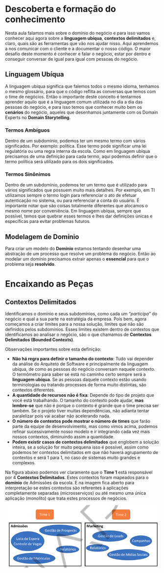 # Descoberta e formação do conhecimento

Nesta aula falamos mais sobre o domínio do negócio e para isso vamos conhecer aqui agora sobre a **linguagem ubíqua**, **contextos delimitados** e, claro, quais são as ferramentas que vão nos ajudar nisso. Aqui aprendemos a nos comunicar com o cliente e a documentar o nosso código. 
O maior desafio deste momento é conhecer e falar o negócio, estar por dentro e conseguir conversar de igual para igual com pessoas do negócio.

## Linguagem Ubíqua

A linguagem ubíqua significa que falemos todos o mesmo idioma, tenhamos o mesmo glossário, para que o código reflita as conversas que temos com o time de negócios. Então o importante deste conceito é tentarmos aprender aquilo que é a linguagem comum utilizada no dia a dia das pessoas do negócio, e para isso temos que conhecer muito bem os **cenários** do negócio, aqueles que desenhamos juntamente com os Domain Experts no **Domain Storytelling**.

### Termos Ambíguos

Dentro de um subdomínio, podemos ter um mesmo termo com vários significados. Por exemplo: política. Esse termo pode significar uma lei regulatória ou uma regra interna da escola. Como em linguagem ubíqua precisamos de uma definição para cada termo, aqui podemos definir que o termo política será utilizado para os dois significados.

### Termos Sinônimos

Dentro de um subdomínio, podemos ter um termo que é utilizado para vários significados que possuem muito mais detalhes. Por exemplo, em TI utilizamos sempre o termo login para referenciar o ato de efetuar autenticação no sistema, ou para referenciar a conta do usuário. É importante notar que são coisas totalmente diferentes que alocamos o mesmo nome por conveniência. Em linguagem ubíqua, sempre que possível, temos que quebrar esses termos e lhes dar definições únicas e específicas para evitar problemas futuros.

## Modelagem de Domínio

Para criar um modelo do **Domínio** estamos tentando desenhar uma abstração de um processo que resolve um problema do negócio. Então ao modelar um domínio precisamos extrair apenas o **essencial** para que o problema seja **resolvido**.

# Encaixando as Peças

## Contextos Delimitados

Identificamos o domínio e seus subdomínios, como cada um *“participa”* do negócio e qual a sua parte na estratégia da empresa.  Pois bem, agora começamos a criar limites para a nossa solução, limites que não são definidos pelos subdomínios. Esses limites existem dentro de contextos que identificamos ao analisar o negócio, são o que chamamos de **Contextos Delimitados (Bounded Contexts)**.

Observações importantes sobre esta definição: 
- **Não há regra para definir o tamanho do contexto**: Tudo vai depender da análise do Arquiteto de Software e principalmente da linguagem ubíqua, de como as pessoas do negócio conversam naquele contexto. O termômetro para saber se está no caminho certo sempre será a **linguagem ubíqua**. Se as pessoas daquele contexto estão usando terminologias ou tratando processos de forma muito distintas, são contextos diferentes.
- **A quantidade de recursos não é fixa**: Depende do tipo de projeto que você está trabalhando. O tamanho do contexto pode ajudar, **mas lembre-se** que não é porque o contexto é grande que o time precisa ser também. Se o projeto tiver muitas dependências, não adianta tentar paralelizar pois vai acabar não acelerando nada.
- **O número de contextos pode mostrar o número de times** que farão parte da equipe de desenvolvimento, mas como vimos acima, podemos  refinar sucessivamente nosso modelo e ir integrando cada vez mais nossos contextos, diminuindo assim a quantidade.
- **Podem existir casos de contextos delimitados** que englobem a solução inteira, se a solução for muito pequena isso é possível, assim como podemos ter contextos delimitados em que não haverá agrupamento de contextos e será 1 para 1, no caso de sistemas muito grandes e complexos.

Na figura abaixo podemos ver claramente que o **Time 1** está responsável por 4 **Contextos Delimitados**. Estes contextos foram mapeados para o **domínio** de Admissões da escola. E na imagem fica aberto para interpretação se estes contextos são referentes à aplicações completamente separadas (microsserviços) ou até mesmo uma única aplicação (monolíto) que trata estes processos de negócios.

![Contextos Delimitados](./bounded-contexts.png)